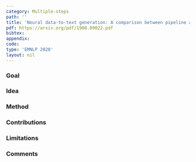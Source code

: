 ```yaml
---
category: Multiple-steps
path: ''
title: 'Neural data-to-text generation: A comparison between pipeline and end-to-end architectures'
pdf: https://arxiv.org/pdf/1908.09022.pdf
bibtex: 
appendix: 
code: 
type: 'EMNLP 2020'
layout: nil
---
```


### Goal

### Idea

### Method 

### Contributions

### Limitations

### Comments
